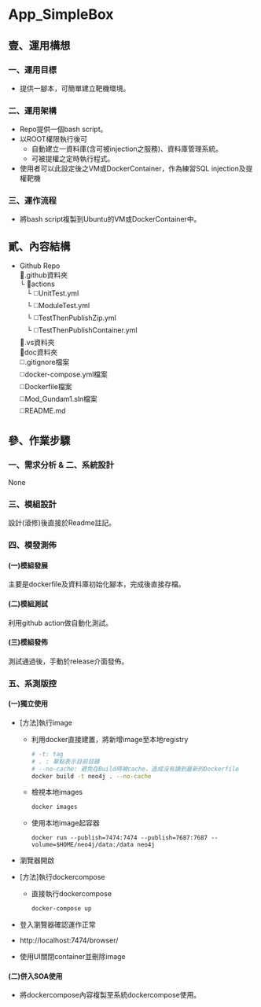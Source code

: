 # App_SimpleBox

## 壹、運用構想

### 一、運用目標

* 提供一腳本，可簡單建立靶機環境。

### 二、運用架構

* Repo提供一個bash script。
* 以ROOT權限執行後可
  * 自動建立一資料庫(含可被injection之服務)、資料庫管理系統。
  * 可被提權之定時執行程式。
* 使用者可以此設定後之VM或DockerContainer，作為練習SQL injection及提權靶機
  
### 三、運作流程

* 將bash script複製到Ubuntu的VM或DockerContainer中。

## 貳、內容結構

* Github Repo<br/>
  📁.github資料夾<br/>
  └ 📁actions<br/>
  　└ ◻️UnitTest.yml<br/>
  　└ ◻️ModuleTest.yml<br/>
  　└ ◻️TestThenPublishZip.yml<br/>
  　└ ◻️TestThenPublishContainer.yml<br/>
  📁.vs資料夾<br/>
  📁doc資料夾<br/>
  ◻️.gitignore檔案<br/>
  ◻️docker-compose.yml檔案<br/>
  ◻️Dockerfile檔案<br/>
  ◻️Mod_Gundam1.sln檔案<br/>
  ◻️README.md<br/>

## 參、作業步驟

### 一、需求分析 & 二、系統設計

None

### 三、模組設計

設計(滾修)後直接於Readme註記。

### 四、模發測佈

#### (一)模組發展

主要是dockerfile及資料庫初始化腳本，完成後直接存檔。

#### (二)模組測試

利用github action做自動化測試。

#### (三)模組發佈

測試通過後，手動於release介面發佈。

### 五、系測版控

#### (一)獨立使用

* [方法]執行image
  * 利用docker直接建置，將新增image至本地registry
    ```bash
    # -t: tag
    # . : 單點表示目前目錄
    # --no-cache: 避免在Build時被cache，造成沒有讀到最新的Dockerfile
    docker build -t neo4j . --no-cache
    ```
  * 檢視本地images
    ```bash
    docker images
    ```  
  * 使用本地image起容器
    ```
    docker run --publish=7474:7474 --publish=7687:7687 --volume=$HOME/neo4j/data:/data neo4j
    ```
* 瀏覽器開啟 
* [方法]執行dockercompose
  * 直接執行dockercompose
    ```powershell
    docker-compose up
    ```
* 登入瀏覽器確認運作正常
* http://localhost:7474/browser/

* 使用UI關閉container並刪除image

#### (二)併入SOA使用

* 將dockercompose內容複製至系統dockercompose使用。
